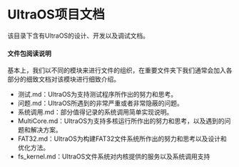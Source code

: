 # UltraOS项目文档

该目录下含有UltraOS的设计、开发以及调试文档。

#### 文件包阅读说明

基本上，我们以不同的模块来进行文件的组织，在重要文件夹下我们通常会加入各部分的细致文档对该模块进行细致介绍。

- 测试.md：UltraOS为支持测试程序所作出的努力和思考。
- 问题.md：UltraOS所遇到的非常严重或者非常隐蔽的问题。
- 系统调用.md：部分值得记录的系统调用简单实现说明。
- MultiCore.md：UltraOS为支持多核运行所作出的努力和思考，以及遇到的问题和解决方案。
- FAT32.md：UltraOS为构建FAT32文件系统所作出的努力和思考以及设计和优化方法。
- fs_kernel.md：UltraOS文件系统对内核提供的服务以及系统调用支持

